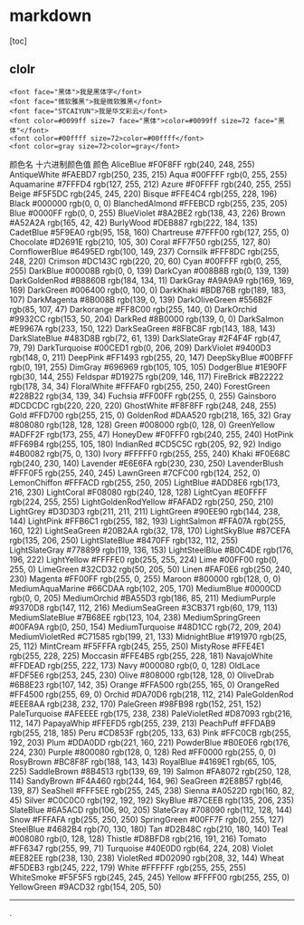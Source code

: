 # markdown

[toc]

## clolr

```
<font face="黑体">我是黑体字</font>
<font face="微软雅黑">我是微软雅黑</font>
<font face="STCAIYUN">我是华文彩云</font>
<font color=#0099ff size=7 face="黑体">color=#0099ff size=72 face="黑体"</font>
<font color=#00ffff size=72>color=#00ffff</font>
<font color=gray size=72>color=gray</font>
```

颜色名	十六进制颜色值	颜色
AliceBlue	#F0F8FF	rgb(240, 248, 255)
AntiqueWhite	#FAEBD7	rgb(250, 235, 215)
Aqua	#00FFFF	rgb(0, 255, 255)
Aquamarine	#7FFFD4	rgb(127, 255, 212)
Azure	#F0FFFF	rgb(240, 255, 255)
Beige	#F5F5DC	rgb(245, 245, 220)
Bisque	#FFE4C4	rgb(255, 228, 196)
Black	#000000	rgb(0, 0, 0)
BlanchedAlmond	#FFEBCD	rgb(255, 235, 205)
Blue	#0000FF	rgb(0, 0, 255)
BlueViolet	#8A2BE2	rgb(138, 43, 226)
Brown	#A52A2A	rgb(165, 42, 42)
BurlyWood	#DEB887	rgb(222, 184, 135)
CadetBlue	#5F9EA0	rgb(95, 158, 160)
Chartreuse	#7FFF00	rgb(127, 255, 0)
Chocolate	#D2691E	rgb(210, 105, 30)
Coral	#FF7F50	rgb(255, 127, 80)
CornflowerBlue	#6495ED	rgb(100, 149, 237)
Cornsilk	#FFF8DC	rgb(255, 248, 220)
Crimson	#DC143C	rgb(220, 20, 60)
Cyan	#00FFFF	rgb(0, 255, 255)
DarkBlue	#00008B	rgb(0, 0, 139)
DarkCyan	#008B8B	rgb(0, 139, 139)
DarkGoldenRod	#B8860B	rgb(184, 134, 11)
DarkGray	#A9A9A9	rgb(169, 169, 169)
DarkGreen	#006400	rgb(0, 100, 0)
DarkKhaki	#BDB76B	rgb(189, 183, 107)
DarkMagenta	#8B008B	rgb(139, 0, 139)
DarkOliveGreen	#556B2F	rgb(85, 107, 47)
Darkorange	#FF8C00	rgb(255, 140, 0)
DarkOrchid	#9932CC	rgb(153, 50, 204)
DarkRed	#8B0000	rgb(139, 0, 0)
DarkSalmon	#E9967A	rgb(233, 150, 122)
DarkSeaGreen	#8FBC8F	rgb(143, 188, 143)
DarkSlateBlue	#483D8B	rgb(72, 61, 139)
DarkSlateGray	#2F4F4F	rgb(47, 79, 79)
DarkTurquoise	#00CED1	rgb(0, 206, 209)
DarkViolet	#9400D3	rgb(148, 0, 211)
DeepPink	#FF1493	rgb(255, 20, 147)
DeepSkyBlue	#00BFFF	rgb(0, 191, 255)
DimGray	#696969	rgb(105, 105, 105)
DodgerBlue	#1E90FF	rgb(30, 144, 255)
Feldspar	#D19275	rgb(209, 146, 117)
FireBrick	#B22222	rgb(178, 34, 34)
FloralWhite	#FFFAF0	rgb(255, 250, 240)
ForestGreen	#228B22	rgb(34, 139, 34)
Fuchsia	#FF00FF	rgb(255, 0, 255)
Gainsboro	#DCDCDC	rgb(220, 220, 220)
GhostWhite	#F8F8FF	rgb(248, 248, 255)
Gold	#FFD700	rgb(255, 215, 0)
GoldenRod	#DAA520	rgb(218, 165, 32)
Gray	#808080	rgb(128, 128, 128)
Green	#008000	rgb(0, 128, 0)
GreenYellow	#ADFF2F	rgb(173, 255, 47)
HoneyDew	#F0FFF0	rgb(240, 255, 240)
HotPink	#FF69B4	rgb(255, 105, 180)
IndianRed	#CD5C5C	rgb(205, 92, 92)
Indigo	#4B0082	rgb(75, 0, 130)
Ivory	#FFFFF0	rgb(255, 255, 240)
Khaki	#F0E68C	rgb(240, 230, 140)
Lavender	#E6E6FA	rgb(230, 230, 250)
LavenderBlush	#FFF0F5	rgb(255, 240, 245)
LawnGreen	#7CFC00	rgb(124, 252, 0)
LemonChiffon	#FFFACD	rgb(255, 250, 205)
LightBlue	#ADD8E6	rgb(173, 216, 230)
LightCoral	#F08080	rgb(240, 128, 128)
LightCyan	#E0FFFF	rgb(224, 255, 255)
LightGoldenRodYellow	#FAFAD2	rgb(250, 250, 210)
LightGrey	#D3D3D3	rgb(211, 211, 211)
LightGreen	#90EE90	rgb(144, 238, 144)
LightPink	#FFB6C1	rgb(255, 182, 193)
LightSalmon	#FFA07A	rgb(255, 160, 122)
LightSeaGreen	#20B2AA	rgb(32, 178, 170)
LightSkyBlue	#87CEFA	rgb(135, 206, 250)
LightSlateBlue	#8470FF	rgb(132, 112, 255)
LightSlateGray	#778899	rgb(119, 136, 153)
LightSteelBlue	#B0C4DE	rgb(176, 196, 222)
LightYellow	#FFFFE0	rgb(255, 255, 224)
Lime	#00FF00	rgb(0, 255, 0)
LimeGreen	#32CD32	rgb(50, 205, 50)
Linen	#FAF0E6	rgb(250, 240, 230)
Magenta	#FF00FF	rgb(255, 0, 255)
Maroon	#800000	rgb(128, 0, 0)
MediumAquaMarine	#66CDAA	rgb(102, 205, 170)
MediumBlue	#0000CD	rgb(0, 0, 205)
MediumOrchid	#BA55D3	rgb(186, 85, 211)
MediumPurple	#9370D8	rgb(147, 112, 216)
MediumSeaGreen	#3CB371	rgb(60, 179, 113)
MediumSlateBlue	#7B68EE	rgb(123, 104, 238)
MediumSpringGreen	#00FA9A	rgb(0, 250, 154)
MediumTurquoise	#48D1CC	rgb(72, 209, 204)
MediumVioletRed	#C71585	rgb(199, 21, 133)
MidnightBlue	#191970	rgb(25, 25, 112)
MintCream	#F5FFFA	rgb(245, 255, 250)
MistyRose	#FFE4E1	rgb(255, 228, 225)
Moccasin	#FFE4B5	rgb(255, 228, 181)
NavajoWhite	#FFDEAD	rgb(255, 222, 173)
Navy	#000080	rgb(0, 0, 128)
OldLace	#FDF5E6	rgb(253, 245, 230)
Olive	#808000	rgb(128, 128, 0)
OliveDrab	#6B8E23	rgb(107, 142, 35)
Orange	#FFA500	rgb(255, 165, 0)
OrangeRed	#FF4500	rgb(255, 69, 0)
Orchid	#DA70D6	rgb(218, 112, 214)
PaleGoldenRod	#EEE8AA	rgb(238, 232, 170)
PaleGreen	#98FB98	rgb(152, 251, 152)
PaleTurquoise	#AFEEEE	rgb(175, 238, 238)
PaleVioletRed	#D87093	rgb(216, 112, 147)
PapayaWhip	#FFEFD5	rgb(255, 239, 213)
PeachPuff	#FFDAB9	rgb(255, 218, 185)
Peru	#CD853F	rgb(205, 133, 63)
Pink	#FFC0CB	rgb(255, 192, 203)
Plum	#DDA0DD	rgb(221, 160, 221)
PowderBlue	#B0E0E6	rgb(176, 224, 230)
Purple	#800080	rgb(128, 0, 128)
Red	#FF0000	rgb(255, 0, 0)
RosyBrown	#BC8F8F	rgb(188, 143, 143)
RoyalBlue	#4169E1	rgb(65, 105, 225)
SaddleBrown	#8B4513	rgb(139, 69, 19)
Salmon	#FA8072	rgb(250, 128, 114)
SandyBrown	#F4A460	rgb(244, 164, 96)
SeaGreen	#2E8B57	rgb(46, 139, 87)
SeaShell	#FFF5EE	rgb(255, 245, 238)
Sienna	#A0522D	rgb(160, 82, 45)
Silver	#C0C0C0	rgb(192, 192, 192)
SkyBlue	#87CEEB	rgb(135, 206, 235)
SlateBlue	#6A5ACD	rgb(106, 90, 205)
SlateGray	#708090	rgb(112, 128, 144)
Snow	#FFFAFA	rgb(255, 250, 250)
SpringGreen	#00FF7F	rgb(0, 255, 127)
SteelBlue	#4682B4	rgb(70, 130, 180)
Tan	#D2B48C	rgb(210, 180, 140)
Teal	#008080	rgb(0, 128, 128)
Thistle	#D8BFD8	rgb(216, 191, 216)
Tomato	#FF6347	rgb(255, 99, 71)
Turquoise	#40E0D0	rgb(64, 224, 208)
Violet	#EE82EE	rgb(238, 130, 238)
VioletRed	#D02090	rgb(208, 32, 144)
Wheat	#F5DEB3	rgb(245, 222, 179)
White	#FFFFFF	rgb(255, 255, 255)
WhiteSmoke	#F5F5F5	rgb(245, 245, 245)
Yellow	#FFFF00	rgb(255, 255, 0)
YellowGreen	#9ACD32	rgb(154, 205, 50)

---






















.
